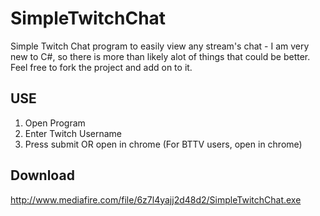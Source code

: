 # SimpleTwitchChat
Simple Twitch Chat program to easily view any stream's chat - I am very new to C#, so there is more than likely alot of things that could be better. Feel free to fork the project and add on to it.

## USE
1. Open Program
2. Enter Twitch Username
3. Press submit OR open in chrome (For BTTV users, open in chrome)

## Download
http://www.mediafire.com/file/6z7l4yajj2d48d2/SimpleTwitchChat.exe
